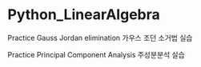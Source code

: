 # Python_LinearAlgebra
Practice Gauss Jordan elimination 가우스 조던 소거법 실습

Practice Principal Component Analysis 주성분분석 실습
